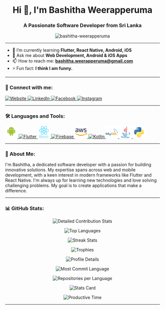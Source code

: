 <h1 align="center">Hi 👋, I'm Bashitha Weerapperuma</h1>
<h3 align="center">A Passionate Software Developer from Sri Lanka</h3>

<p align="center">
  <img src="https://komarev.com/ghpvc/?username=bashitha-weerapperuma&label=Profile%20views&color=0e75b6&style=flat" alt="bashitha-weerapperuma" />
</p>

---

- 🌱 I’m currently learning **Flutter, React Native, Android, iOS**
- 💬 Ask me about **Web Development, Android & iOS Apps**
- 📫 How to reach me: **bashitha.weerapperuma@gmail.com**
- ⚡ Fun fact: **I think I am funny.**

---

<h3 align="left">🔗 Connect with me:</h3>
<p align="left">
  <a href="https://bashitha-weerapperuma.vercel.app/" target="_blank">
    <img src="https://img.icons8.com/ios-filled/256/internet.png" alt="Website" height="30" width="40" />
  </a>
  <a href="https://linkedin.com/in/bashitha-weerapperuma" target="_blank">
    <img src="https://raw.githubusercontent.com/rahuldkjain/github-profile-readme-generator/master/src/images/icons/Social/linked-in-alt.svg" alt="LinkedIn" height="30" width="40" />
  </a>
  <a href="https://fb.com/bashitha.weerapperuma.750" target="_blank">
    <img src="https://raw.githubusercontent.com/rahuldkjain/github-profile-readme-generator/master/src/images/icons/Social/facebook.svg" alt="Facebook" height="30" width="40" />
  </a>
  <a href="https://instagram.com/b.a._s_a" target="_blank">
    <img src="https://raw.githubusercontent.com/rahuldkjain/github-profile-readme-generator/master/src/images/icons/Social/instagram.svg" alt="Instagram" height="30" width="40" />
  </a>
</p>

---

<h3 align="left">🛠️ Languages and Tools:</h3>
<p align="left">
  <a href="https://developer.android.com" target="_blank" rel="noreferrer">
    <img src="https://raw.githubusercontent.com/devicons/devicon/master/icons/android/android-original-wordmark.svg" alt="Android" width="40" height="40"/>
  </a>
  <a href="https://flutter.dev" target="_blank" rel="noreferrer">
    <img src="https://www.vectorlogo.zone/logos/flutterio/flutterio-icon.svg" alt="Flutter" width="40" height="40"/>
  </a>
  <a href="https://reactjs.org/" target="_blank" rel="noreferrer">
    <img src="https://raw.githubusercontent.com/devicons/devicon/master/icons/react/react-original-wordmark.svg" alt="React" width="40" height="40"/>
  </a>
  <a href="https://firebase.google.com/" target="_blank" rel="noreferrer">
    <img src="https://www.vectorlogo.zone/logos/firebase/firebase-icon.svg" alt="Firebase" width="40" height="40"/>
  </a>
  <a href="https://aws.amazon.com" target="_blank" rel="noreferrer">
    <img src="https://raw.githubusercontent.com/devicons/devicon/master/icons/amazonwebservices/amazonwebservices-original-wordmark.svg" alt="AWS" width="40" height="40"/>
  </a>
  <a href="https://kotlinlang.org" target="_blank" rel="noreferrer">
    <img src="https://www.vectorlogo.zone/logos/kotlinlang/kotlinlang-icon.svg" alt="Kotlin" width="40" height="40"/>
  </a>
  <a href="https://www.mysql.com/" target="_blank" rel="noreferrer">
    <img src="https://raw.githubusercontent.com/devicons/devicon/master/icons/mysql/mysql-original-wordmark.svg" alt="MySQL" width="40" height="40"/>
  </a>
  <a href="https://www.java.com" target="_blank" rel="noreferrer">
    <img src="https://raw.githubusercontent.com/devicons/devicon/master/icons/java/java-original.svg" alt="Java" width="40" height="40"/>
  </a>
  <a href="https://www.python.org" target="_blank" rel="noreferrer">
    <img src="https://raw.githubusercontent.com/devicons/devicon/master/icons/python/python-original.svg" alt="Python" width="40" height="40"/>
  </a>
</p>

---

<h3 align="left">🚀 About Me:</h3>
<p>
  I'm Bashitha, a dedicated software developer with a passion for building innovative solutions. My expertise spans across web and mobile development, with a keen interest in modern frameworks like Flutter and React Native. I'm always up for learning new technologies and love solving challenging problems. My goal is to create applications that make a difference.
</p>

---

<h3 align="left">📊 GitHub Stats:</h3>
<p align="center">
  <img src="https://github-contribution-stats.vercel.app/api/?username=bashitha-weerapperuma&theme=night-owl" alt="Detailed Contribution Stats" />
</p>

<p align="center">
  <img src="https://github-readme-stats.vercel.app/api/top-langs/?username=bashitha-weerapperuma&layout=compact&theme=radical&langs_count=10&hide_border=false" alt="Top Languages" />
</p>

<p align="center">
  <img src="https://github-readme-streak-stats.herokuapp.com/?user=bashitha-weerapperuma&theme=radical&hide_border=false&date_format=M%20j%5B%2C%20Y%5D" alt="Streak Stats" />
</p>

<p align="center">
  <img src="https://github-profile-trophy.vercel.app/?username=bashitha-weerapperuma&theme=radical&no-frame=false&no-bg=false&margin-w=15&margin-h=15&column=6" alt="Trophies" />
</p>

<p align="center">
  <img src="https://github-profile-summary-cards.vercel.app/api/cards/profile-details?username=bashitha-weerapperuma&theme=radical" alt="Profile Details" />
</p>

<p align="center">
  <img src="https://github-profile-summary-cards.vercel.app/api/cards/most-commit-language?username=bashitha-weerapperuma&theme=radical" alt="Most Commit Language" />
</p>

<p align="center">
  <img src="https://github-profile-summary-cards.vercel.app/api/cards/repos-per-language?username=bashitha-weerapperuma&theme=radical" alt="Repositories per Language" />
</p>

<p align="center">
  <img src="https://github-profile-summary-cards.vercel.app/api/cards/stats?username=bashitha-weerapperuma&theme=radical" alt="Stats Card" />
</p>

<p align="center">
  <img src="https://github-profile-summary-cards.vercel.app/api/cards/productive-time?username=bashitha-weerapperuma&theme=radical&utcOffset=4" alt="Productive Time" />
</p>

---
